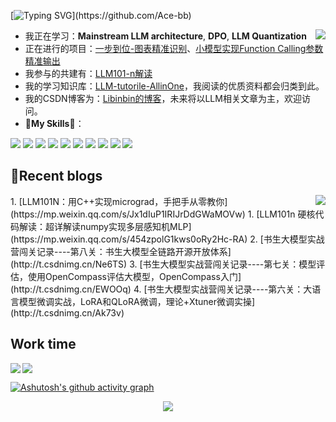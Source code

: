 [![Typing SVG](https://readme-typing-svg.demolab.com/?lines=I'm+Libinbin;Someone+who+plans+to+be+a+senior+algorithm+engineer;Welcome+to+my+repo;)](https://github.com/Ace-bb)

<a href="#">
  <img align="right" src="https://github-readme-stats.vercel.app/api?username=Ace-bb&count_private=true&show_icons=true&bg_color=15,f2f7fd,E0EAFC" />
</a>

- 我正在学习：**Mainstream LLM architecture**, **DPO**, **LLM Quantization**
- 正在进行的项目：[一步到位-图表精准识别](https://github.com/Ace-bb/LLM-based-graph-tool)、[小模型实现Function Calling参数精准输出](https://github.com/Ace-bb/Function_Calling_mini_llm_train)
- 我参与的共建有：[LLM101-n解读](https://github.com/SmartFlowAI/LLM101n-CN)
- 我的学习知识库：[LLM-tutorile-AllinOne](https://github.com/Ace-bb/LLM-tutorial-AllinOne)，我阅读的优质资料都会归类到此。
- 我的CSDN博客为：[Libinbin的博客](https://blog.csdn.net/Ace_bb)，未来将以LLM相关文章为主，欢迎访问。
- 🌟**My Skills**🌟：

![](https://img.shields.io/badge/-Python-3e74a2?style=flat-square&logo=Python&logoColor=fff)
![](https://img.shields.io/badge/-C++-00599C?style=flat-square&logo=cplusplus&logoColor=fff)
![](https://img.shields.io/badge/-SpingBoot-6DB33F?style=flat-square&logo=spring&logoColor=fff)
![](https://img.shields.io/badge/-Vue-4fc08d?style=flat-square&logo=Vue.js&logoColor=fff)
![](https://img.shields.io/badge/-FastAPI-009688?style=flat-square&logo=FastAPI&logoColor=fff)
![](https://img.shields.io/badge/-Linux-000000?style=flat-square&logo=Linux&logoColor=fff)
![](https://img.shields.io/badge/-Docker-2496ED?style=flat-square&logo=Docker&logoColor=fff)
![](https://img.shields.io/badge/-GitHub%20Actions-2088FF?style=flat-square&logo=GitHubActions&logoColor=fff)
![](https://img.shields.io/badge/-Redis-DC382D?style=flat-square&logo=Redis&logoColor=fff)
![](https://img.shields.io/badge/-MongoDB-47A248?style=flat-square&logo=MongoDB&logoColor=fff)

## 📖Recent blogs

<img align="right" src="https://github-readme-stats.vercel.app/api/top-langs/?username=Ace-bb&layout=compact" />
1. [LLM101N：用C++实现micrograd，手把手从零教你](https://mp.weixin.qq.com/s/Jx1dIuP1IRIJrDdGWaMOVw)
1. [LLM101n 硬核代码解读：超详解读numpy实现多层感知机MLP](https://mp.weixin.qq.com/s/454zpolG1kws0oRy2Hc-RA)
2. [书生大模型实战营闯关记录----第八关：书生大模型全链路开源开放体系](http://t.csdnimg.cn/Ne6TS)
3. [书生大模型实战营闯关记录----第七关：模型评估，使用OpenCompass评估大模型，OpenCompass入门](http://t.csdnimg.cn/EWOOq)
4. [书生大模型实战营闯关记录----第六关：大语言模型微调实战，LoRA和QLoRA微调，理论+Xtuner微调实操](http://t.csdnimg.cn/Ak73v)

## Work time

<img align="left" src="https://github-readme-stats.vercel.app/api/wakatime?username=Ace-bb&layout=compact" />


<img align="center" src="https://skillicons.dev/icons?i=Ace-bb&theme=light" />

[![Ashutosh's github activity graph](https://github-readme-activity-graph.vercel.app/graph?username=Ace-bb&theme=react)](https://github.com/Ace-bb)

<p align="center" style="width:100%">
  <img src="https://capsule-render.vercel.app/api?type=waving&height=140&text=UP!&fontAlign=80&fontAlignY=40&color=gradient" />
</p>

<!--
**Ace-bb/Ace-bb** is a ✨ _special_ ✨ repository because its `README.md` (this file) appears on your GitHub profile.


Here are some ideas to get you started:

- 🔭 I’m currently working on ...
- 🌱 I’m currently learning ...
- 👯 I’m looking to collaborate on ...
- 🤔 I’m looking for help with ...
- 💬 Ask me about ...
- 📫 How to reach me: ...
- 😄 Pronouns: ...
- ⚡ Fun fact: ...
-->
